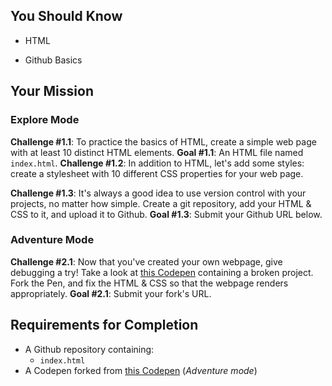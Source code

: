 ## You Should Know
- HTML
<!-- - CSS Selectors -->
- Github Basics
## Your Mission
### Explore Mode
**Challenge #1.1**: To practice the basics of HTML, create a simple web page with at least 10 distinct HTML elements. 
**Goal #1.1**: An HTML file named `index.html`.
**Challenge #1.2**: In addition to HTML, let's add some styles: create a stylesheet with 10 different CSS properties for your web page.
<!-- **Goal #1.2**: A CSS stylesheet named `styles.css`. -->
**Challenge #1.3**: It's always a good idea to use version control with your projects, no matter how simple. Create a git repository, add your HTML & CSS to it, and upload it to Github. 
**Goal #1.3**: Submit your Github URL below.
### Adventure Mode
**Challenge #2.1**: Now that you've created your own webpage, give debugging a try! Take a look at [this Codepen](https://codepen.io/punchcode/pen/PEvVNR) containing a broken project. Fork the Pen, and fix the HTML & CSS so that the webpage renders appropriately.
**Goal #2.1**: Submit your fork's URL.
## Requirements for Completion
- A Github repository containing:
  - `index.html`
  <!-- - `styles.css` -->
- A Codepen forked from [this Codepen](https://codepen.io/punchcode/pen/PEvVNR) (*Adventure mode*)
